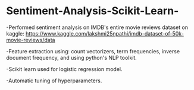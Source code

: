 # Sentiment-Analysis-Scikit-Learn-
-Performed sentiment analysis on IMDB's entire movie reviews dataset on kaggle:
  https://www.kaggle.com/lakshmi25npathi/imdb-dataset-of-50k-movie-reviews/data
  
-Feature extraction using: count vectorizers, term frequencies, inverse document frequency, and using python's NLP toolkit.

-Scikit learn used for logistic regression model.

-Automatic tuning of hyperparameters.
